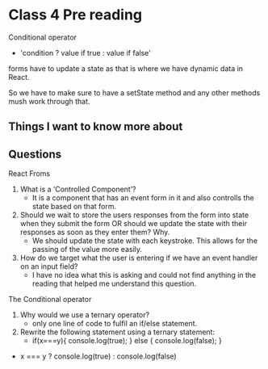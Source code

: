 # Class 4 Pre reading
Conditional operator
- 'condition ? value if true : value if false'

forms have to update a state as that is where we have dynamic data in React.

So we have to make sure to have a setState method and any other methods mush work through that.

## Things I want to know more about

## Questions

React Froms
1. What is a ‘Controlled Component’?
   - It is a component that has an event form in it and also controlls the state based on that form. 
2. Should we wait to store the users responses from the form into state when they submit the form OR should we update the state with their responses as soon as they enter them? Why.
   - We should update the state with each keystroke. This allows for the passing of the value more easily.
4. How do we target what the user is entering if we have an event handler on an input field?
   - I have no idea what this is asking and could not find anything in the reading that helped me understand this question.

The Conditional operator
1. Why would we use a ternary operator?
   - only one line of code to fulfil an if/else statement.
2. Rewrite the following statement using a ternary statement:
   -  if(x===y){
 console.log(true);
  } else {
 console.log(false);
  }
  - x === y ? console.log(true) : console.log(false)